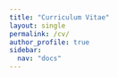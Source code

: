 ```yaml
---
title: "Curriculum Vitae"
layout: single
permalink: /cv/
author_profile: true
sidebar:
  nav: "docs"
---
```

